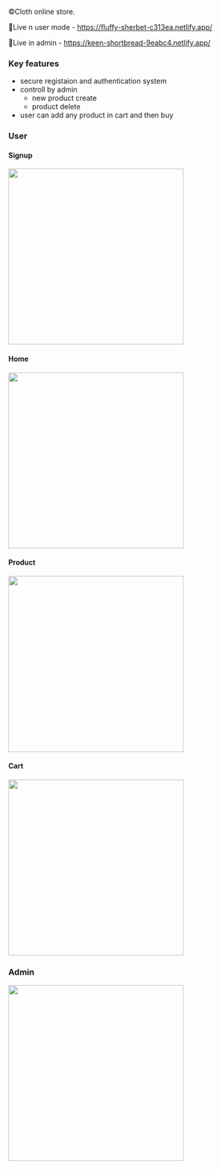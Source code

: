 ©Cloth online store. 

🚀Live n user mode - https://fluffy-sherbet-c313ea.netlify.app/

🚀Live in admin - https://keen-shortbread-9eabc4.netlify.app/ 


### Key features
- secure registaion and authentication system
- controll by admin
    - new product create
    - product delete
- user can add any product in cart and then buy


### User
#### Signup
  <img style="display:block;width:350" src="https://res.cloudinary.com/dxs9u7pqc/image/upload/v1720015934/personal/qinwojy2e4nh97hch58a.png" />  

#### Home
<img style="display:block;width:350" src="https://res.cloudinary.com/dxs9u7pqc/image/upload/v1720015868/personal/alqptsphzedlxrv8owly.png" />

#### Product
<img style="display:block;width:350" src="https://res.cloudinary.com/dxs9u7pqc/image/upload/v1720015866/personal/ufxzzz2uxkimhunqjeli.png" />


#### Cart
<img style="display:block;width:350" src="https://res.cloudinary.com/dxs9u7pqc/image/upload/v1720015866/personal/nbapncvjme4y97hf2e89.png" />

### Admin

<img style="display:block;width:350" src="https://res.cloudinary.com/dxs9u7pqc/image/upload/v1720015866/personal/ywrvt6x6wrno57bxo8mr.png" />



